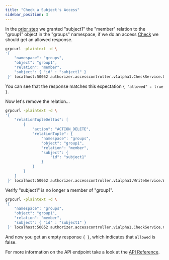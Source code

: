 ```yaml
---
title: "Check a Subject's Access"
sidebar_position: 3
---
```


In the [prior step](./write-relation-tuple) we granted "subject1" the "member" relation to the "group1" object in the "groups" namespace, if we do an access [Check](../api-reference/check-service#check) we should get an allowed response.

```sh
grpcurl -plaintext -d \
'{
    "namespace": "groups",
    "object": "group1",
    "relation": "member",
    "subject": { "id" : "subject1" }
 }' localhost:50052 authorizer.accesscontroller.v1alpha1.CheckService.Check
```

You can see that the response matches this expectation `{ "allowed" : true }`.

Now let's remove the relation...

```sh
grpcurl -plaintext -d \
'{
    "relationTupleDeltas": [
        {
            "action": "ACTION_DELETE",
            "relationTuple": {
                "namespace": "groups",
                "object": "group1",
                "relation": "member",
                "subject": {
                    "id": "subject1"
                }
            }
        }
    ]
 }' localhost:50052 authorizer.accesscontroller.v1alpha1.WriteService.WriteRelationTuplesTxn
```

Verify "subject1" is no longer a member of "group1".

```sh
grpcurl -plaintext -d \
'{
    "namespace": "groups",
    "object": "group1",
    "relation": "member",
    "subject": { "id" : "subject1" }
 }' localhost:50052 authorizer.accesscontroller.v1alpha1.CheckService.Check
```

And now you get an empty response `{ }`, which indicates that `allowed` is false.

For more information on the API endpoint take a look at the [API Reference](../api-reference/check-service).